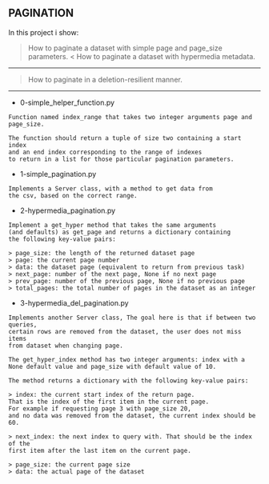 ## PAGINATION
In this project i show:

> How to paginate a dataset with simple page and page_size parameters. <
> How to paginate a dataset with hypermedia metadata.
---
> How to paginate in a deletion-resilient manner.
---
* 0-simple_helper_function.py
```
Function named index_range that takes two integer arguments page and page_size.

The function should return a tuple of size two containing a start index
and an end index corresponding to the range of indexes
to return in a list for those particular pagination parameters.
```

* 1-simple_pagination.py
```
Implements a Server class, with a method to get data from
the csv, based on the correct range.
```

* 2-hypermedia_pagination.py
```
Implement a get_hyper method that takes the same arguments
(and defaults) as get_page and returns a dictionary containing
the following key-value pairs:

> page_size: the length of the returned dataset page
> page: the current page number
> data: the dataset page (equivalent to return from previous task)
> next_page: number of the next page, None if no next page
> prev_page: number of the previous page, None if no previous page
> total_pages: the total number of pages in the dataset as an integer
```

* 3-hypermedia_del_pagination.py
```
Implements another Server class, The goal here is that if between two queries,
certain rows are removed from the dataset, the user does not miss items
from dataset when changing page.

The get_hyper_index method has two integer arguments: index with a
None default value and page_size with default value of 10.

The method returns a dictionary with the following key-value pairs:

> index: the current start index of the return page.
That is the index of the first item in the current page.
For example if requesting page 3 with page_size 20,
and no data was removed from the dataset, the current index should be 60.

> next_index: the next index to query with. That should be the index of the
first item after the last item on the current page.

> page_size: the current page size
> data: the actual page of the dataset
```